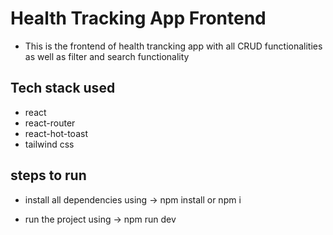 # Health Tracking App Frontend
- This is the frontend of health trancking app with all CRUD functionalities as well as filter and search functionality

## Tech stack used
- react 
- react-router
- react-hot-toast
- tailwind css


## steps to run

- install all dependencies using -> npm install or npm i

- run the project using -> npm run dev



